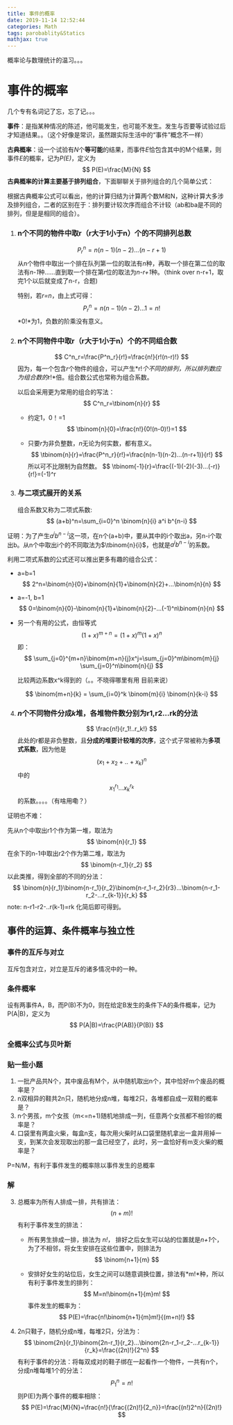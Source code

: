 ```yaml
---
title: 事件的概率
date: 2019-11-14 12:52:44
categories: Math
tags: parobablity&Statics
mathjax: true
---
```


概率论与数理统计的温习。。。

<!--more-->

# 事件的概率

几个专有名词记了忘，忘了记。。。

**事件**：是指某种情况的陈述，他可能发生，也可能不发生。发生与否要等试验过后才知道结果。。（这个好像是常识，虽然跟实际生活中的“事件”概念不一样）

**古典概率**：设一个试验有*N*个**等可能**的结果，而事件*E*恰包含其中的M个结果，则事件*E*的概率，记为*P(E)*，定义为
$$
P(E)=\frac{M}{N}
$$
**古典概率的计算主要基于排列组合**，下面聊聊关于排列组合的几个简单公式：

根据古典概率公式可以看出，他的计算归结为计算两个数M和N，这种计算大多涉及排列组合，二者的区别在于：排列要计较次序而组合不计较（ab和ba是不同的排列，但是是相同的组合）。



1. ### n个不同的物件中取r（r大于1小于n）个的不同排列总数
   
   $$
   P^n_r=n(n-1)(n-2)...(n-r+1)
   $$
从n个物件中取出一个排在队列第一位的取法有*n*种，再取一个排在第二位的取法有*n-1*种……直到取一个排在第*r*位的取法为*n-r+1*种。（think over n-r+1，取完1个以后就变成了n-r，合题)
   
   特别，若*r=n*，由上式可得：
   $$
   P^n_r=n(n-1)(n-2)...1=n!
   $$
*0!*为1，负数的阶乘没有意义。
   

   
2. ### n个不同物件中取r（r大于1小于n）个的不同组合数
   
   $$
   C^n_r=\frac{P^n_r}{r!}=\frac{n!}{r!(n-r)!}
   $$
因为，每一个包含*r*个物件的组合，可以产生*r!*个不同的排列，所以排列数应为组合数的*r!*倍。组合数公式也常称为组合系数。
   
   以后会采用更为常用的组合的写法：
   $$
   C^n_r=\tbinom{n}{r}
$$
   
   - 约定1，0！=1
$$
     \tbinom{n}{0}=\frac{n!}{0!(n-0)!}=1
$$
   
   - 只要*r*为非负整数，*n*无论为何实数，都有意义。
$$
     \tbinom{n}{r}=\frac{P^n_r}{r!}=\frac{n(n-1)(n-2)...(n-r+1)}{r!}
     $$
     所以可不比限制为自然数。
     $$
     \tbinom{-1}{r}=\frac{(-1)(-2)(-3)...(-r)}{r!}=(-1)^r
3. ### 与二项式展开的关系

   组合系数又称为二项式系数: 
   $$
    (a+b)^n=\sum_{i=0}^n \binom{n}{i} a^i b^{n-i}
   $$
   

证明：为了产生$a^ib^{n-i}$这一项，在n个(a+b)中，要从其中的i个取出a，另n-i个取出b。从n个中取出i个的不同取法为$\tbinom{n}{i}$，也就是$a^ib^{n-i}$的系数。

   利用二项式系数的公式还可以推出更多有趣的组合公式：

   - a=b=1
     $$
      2^n=\binom{n}{0}+\binom{n}{1}+\binom{n}{2}+...\binom{n}{n}
     $$
     
   - a=-1, b=1
     $$
     0=\binom{n}{0}-\binom{n}{1}+\binom{n}{2}-...(-1)^n\binom{n}{n}
     $$

   - 另一个有用的公式，由恒等式
     $$
     (1+x)^{m+n}=(1+x)^m (1+x)^n
     $$
     即：
     $$
     \sum_{j=0}^{m+n}\binom{m+n}{j}x^j=\sum_{j=0}^m\binom{m}{j} \sum_{j=0}^n\binom{n}{j}
     $$

     比较两边系数x^k得到的（。。不晓得哪里有用 目前来说）

     
     $$
     \binom{m+n}{k} = \sum_{i=0}^k \binom{m}{i} \binom{n}{k-i}
     $$

     

4. ### *n*个不同物件分成*k*堆，各堆物件数分别为r1,r2...rk的分法
   
   $$
   \frac{n!}{r_1!..r_k!}
   $$
   此处的r都是非负整数，且**分成的堆要计较堆的次序**，这个式子常被称为**多项式系数**，因为他是
   $$
   (x_1+x_2+..+x_k)^n
   $$
   中的
   $$
   x_1^{r_1}...x_k^{r_k}
   $$
的系数。。。。（有啥用嘞？）
   

   

   

证明也不难：

   先从n个中取出r1个作为第一堆，取法为
$$
   \binom{n}{r_1}
$$
   在余下的n-1中取出r2个作为第二堆，取法为
$$
   \binom{n-r_1}{r_2}
$$
   以此类推，得到全部的不同的分法：
$$
   \binom{n}{r_1}\binom{n-r_1}{r_2}\binom{n-r_1-r_2}{r3}...\binom{n-r_1-r_2-...r_{k-1}}{r_k}
$$
   note: n-r1-r2-..r(k-1)=rk 化简后即可得到。



## 事件的运算、条件概率与独立性

### 事件的互斥与对立

互斥包含对立，对立是互斥的诸多情况中的一种。

### 条件概率

设有两事件A，B，而P(B)不为0，则在给定B发生的条件下A的条件概率，记为P(A|B)，定义为
$$
P(A|B)=\frac{P(AB)}{P(B)}
$$




### 全概率公式与贝叶斯



### 贴一些小题

1. 一批产品共N个，其中废品有M个，从中随机取出n个，其中恰好m个废品的概率是？
2. n双相异的鞋共2n只，随机地分成n堆，每堆2只，各堆都自成一双鞋的概率是？
3. n个男孩，m个女孩（m<=n+1)随机地排成一列，任意两个女孩都不相邻的概率是？
4. 口袋里有两盒火柴，每盒n支，每次用火柴时从口袋里随机拿出一盒并用掉一支，到某次会发现取出的那一盒已经空了，此时，另一盒恰好有m支火柴的概率是？



P=N/M，有利于事件发生的概率除以事件发生的总概率



### 解

3. 总概率为所有人排成一排，共有排法：
   $$
   (n+m)!
   $$
   有利于事件发生的排法：

   - 所有男生排成一排，排法为 *n!*， 排好之后女生可以站的位置就是*n+1*个，为了不相邻，将女生安排在这些位置中，则排法为
     $$
     \binom{n+1}{m}
     $$

   - 安排好女生的站位后，女生之间可以随意调换位置，排法有*m!*种，所以有利于事件发生的排列：
     $$
     M=n!\binom{n+1}{m}m!
     $$
     事件发生的概率为：
     $$
     P(E)=\frac{n!\binom{n+1}{m}m!}{(m+n)!}
     $$
     

     

     

   

2. 2n只鞋子，随机分成n堆，每堆2只，分法为：
   $$
   \binom{2n}{r_1}\binom{2n-r_1}{r_2}...\binom{2n-r_1-r_2-...r_{k-1}}{r_k}=\frac{(2n)!}{2^n}
   $$
   有利于事件的分法：将每双成对的鞋子绑在一起看作一个物件，一共有n个，分成n堆每堆1个的分法：
   $$
   P_1^n=n!
   $$
   则P(E)为两个事件的概率相除：
   $$
   P(E)=\frac{M}{N}=\frac{n!}{\frac{(2n)!}{2_n}}=\frac{(n!)2^n}{(2n)!}
   $$
   

   







